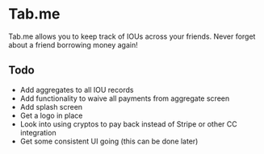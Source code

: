 # Tab.me
Tab.me allows you to keep track of IOUs across your friends.  Never forget about a friend borrowing money again!

## Todo
- Add aggregates to all IOU records
- Add functionality to waive all payments from aggregate screen
- Add splash screen
- Get a logo in place
- Look into using cryptos to pay back instead of Stripe or other CC integration
- Get some consistent UI going (this can be done later)